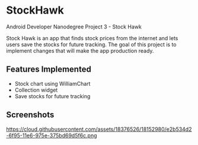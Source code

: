 # StockHawk
Android Developer Nanodegree Project 3 - Stock Hawk

Stock Hawk is an app that finds stock prices from the internet and lets users save the stocks for future tracking. The goal of this project is to implement changes that will make the app production ready.

## Features Implemented
* Stock chart using WilliamChart
* Collection widget
* Save stocks for future tracking

## Screenshots
https://cloud.githubusercontent.com/assets/18376526/18152980/e2b534d2-6f95-11e6-975e-375bd69d5f6c.png
